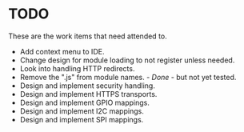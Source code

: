# TODO
These are the work items that need attended to.

* Add context menu to IDE.
* Change design for module loading to not register unless needed.
* Look into handling HTTP redirects.
* Remove the ".js" from module names. - *Done* - but not yet tested.
* Design and implement security handling.
* Design and implement HTTPS transports.
* Design and implement GPIO mappings.
* Design and implement I2C mappings.
* Design and implement SPI mappings.